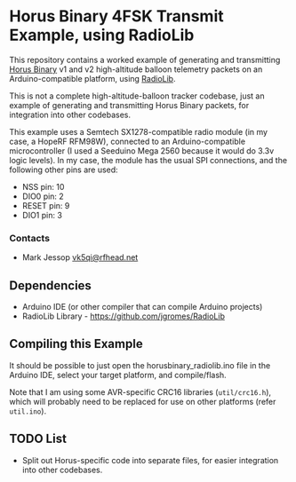 # Horus Binary 4FSK Transmit Example, using RadioLib

This repository contains a worked example of generating and transmitting [Horus Binary](https://github.com/projecthorus/horusdemodlib/wiki) v1 and v2 high-altitude balloon telemetry packets on an Arduino-compatible platform, using [RadioLib](https://github.com/jgromes/RadioLib).

This is not a complete high-altitude-balloon tracker codebase, just an example of generating and transmitting Horus Binary packets, for integration into other codebases.

This example uses a Semtech SX1278-compatible radio module (in my case, a HopeRF RFM98W), connected to an Arduino-compatible microcontroller (I used a Seeduino Mega 2560 because it would do 3.3v logic levels). In my case, the module has the usual SPI connections, and the following other pins are used:
* NSS pin:   10
* DIO0 pin:  2
* RESET pin: 9
* DIO1 pin:  3


### Contacts
* Mark Jessop <vk5qi@rfhead.net>

## Dependencies
* Arduino IDE (or other compiler that can compile Arduino projects)
* RadioLib Library - https://github.com/jgromes/RadioLib

## Compiling this Example
It should be possible to just open the horusbinary_radiolib.ino file in the Arduino IDE, select your target platform, and compile/flash. 

Note that I am using some AVR-specific CRC16 libraries (`util/crc16.h`), which will probably need to be replaced for use on other platforms (refer `util.ino`).

## TODO List
* Split out Horus-specific code into separate files, for easier integration into other codebases.